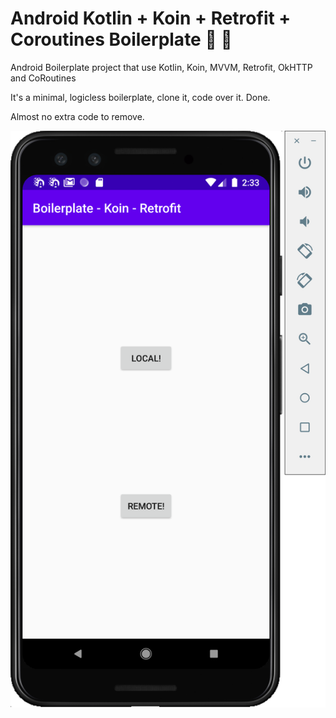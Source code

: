 # Android Kotlin + Koin + Retrofit + Coroutines Boilerplate 🎉 🥰

Android Boilerplate project that use Kotlin, Koin, MVVM, Retrofit, OkHTTP and CoRoutines

It's a minimal, logicless boilerplate, clone it, code over it. Done.

Almost no extra code to remove.

![Sample](./capture.png)
